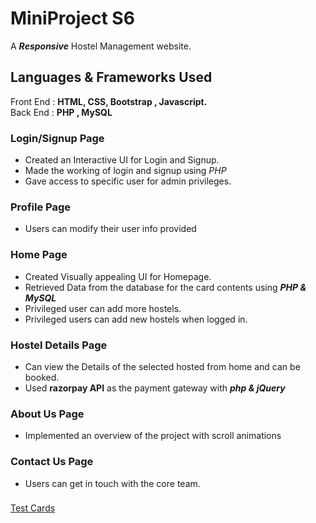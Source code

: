 # MiniProject S6
A ***Responsive*** Hostel Management website.

## Languages & Frameworks Used
Front End : **HTML, CSS, Bootstrap , Javascript.**  
Back End : **PHP , MySQL**  

### Login/Signup Page
  * Created an Interactive UI for Login and Signup.
  * Made the working of login and signup using _PHP_
  * Gave access to specific user for admin privileges.

### Profile Page
  * Users can modify their user info provided

### Home Page
  * Created Visually appealing UI for Homepage.
  * Retrieved Data from the database for the card contents using ***PHP & MySQL***
  * Privileged user can add more hostels.
  * Privileged users can add new hostels when logged in.

### Hostel Details Page
  * Can view the Details of the selected hosted from home and can be booked.
  * Used **razorpay API** as the payment gateway with ***php & jQuery***

### About Us Page
  * Implemented an overview of the project with scroll animations

### Contact Us Page
  * Users can get in touch with the core team.

###  


[Test Cards](https://devguide.payu.in/api/miscellaneous/test-card/)
